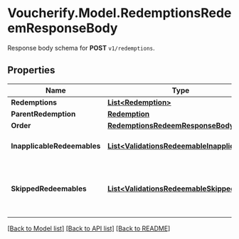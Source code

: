 # Voucherify.Model.RedemptionsRedeemResponseBody
Response body schema for **POST** `v1/redemptions`.

## Properties

Name | Type | Description | Notes
------------ | ------------- | ------------- | -------------
**Redemptions** | [**List&lt;Redemption&gt;**](Redemption.md) |  | [optional] 
**ParentRedemption** | [**Redemption**](Redemption.md) |  | [optional] 
**Order** | [**RedemptionsRedeemResponseBodyOrder**](RedemptionsRedeemResponseBodyOrder.md) |  | [optional] 
**InapplicableRedeemables** | [**List&lt;ValidationsRedeemableInapplicable&gt;**](ValidationsRedeemableInapplicable.md) | Lists validation results of each inapplicable redeemable. | [optional] 
**SkippedRedeemables** | [**List&lt;ValidationsRedeemableSkipped&gt;**](ValidationsRedeemableSkipped.md) | Lists validation results of each redeemable. If a redeemable can be applied, the API returns &#x60;\&quot;status\&quot;: \&quot;APPLICABLE\&quot;&#x60;. | [optional] 

[[Back to Model list]](../../README.md#documentation-for-models) [[Back to API list]](../../README.md#documentation-for-api-endpoints) [[Back to README]](../../README.md)

